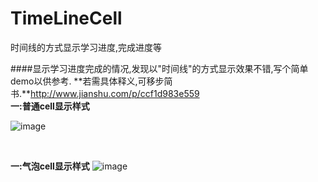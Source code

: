 # TimeLineCell
时间线的方式显示学习进度,完成进度等

####显示学习进度完成的情况,发现以"时间线"的方式显示效果不错,写个简单demo以供参考.
**若需具体释义,可移步简书.**http://www.jianshu.com/p/ccf1d983e559
</br>
**一:普通cell显示样式**


![image](https://github.com/FTCcheV/TimeLineCell/blob/master/TimeLineCell/TimeLineCell/TimeLineCell/%E6%97%B6%E9%97%B4%E7%BA%BF%E8%BF%9B%E5%BA%A6.png)


</br>



**一:气泡cell显示样式**
![image](https://github.com/FTCcheV/TimeLineCell/blob/master/TimeLineCell/TimeLineCell/TimeLineCell/%E6%B0%94%E6%B3%A1cell.png)
